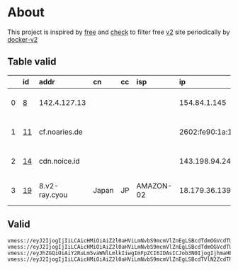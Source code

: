 
# About

This project is inspired by [free](https://github.com/freefq/free) and [check](https://github.com/yeahwu/check) to filter free [v2](https://github.com/v2fly/v2ray-core) site periodically by [docker-v2](https://hub.docker.com/r/v2ray/official)

    

## Table valid
|    | id                   | addr          | cn    | cc   | isp       | ip                        | chatgpt          |
|---:|:---------------------|:--------------|:------|:-----|:----------|:--------------------------|:-----------------|
|  0 | [8](config/8.json)   | 142.4.127.13  |       |      |           | 154.84.1.145              | Yes (Region: NL) |
|  1 | [11](config/11.json) | cf.noaries.de |       |      |           | 2602:fe90:1a:1::81b7:b0dc | Yes (Region: US) |
|  2 | [14](config/14.json) | cdn.noice.id  |       |      |           | 143.198.94.243            | Yes (Region: SG) |
|  3 | [19](config/19.json) | 8.v2-ray.cyou | Japan | JP   | AMAZON-02 | 18.179.36.139             | Yes (Region: JP) |

## Valid
```
vmess://eyJ2IjogIjIiLCAicHMiOiAiZ2l0aHViLmNvbS9mcmVlZnEgLSBcdTdmOGVcdTU2ZmRcdTUyYTBcdTUyMjlcdTc5OGZcdTVjM2NcdTRlOWFcdTVkZGVcdTU3MjNcdTRmNTVcdTU4NWVQRUcgVEVDSCA4IiwgImFkZCI6ICIxNDIuNC4xMjcuMTMiLCAicG9ydCI6ICI0NDMiLCAiaWQiOiAiNDE4MDQ4YWYtYTI5My00Yjk5LTliMGMtOThjYTM1ODBkZDI0IiwgImFpZCI6ICI2NCIsICJzY3kiOiAiYXV0byIsICJuZXQiOiAid3MiLCAidHlwZSI6ICJub25lIiwgImhvc3QiOiAid3d3LjU4MDU4NzYxLnh5eiIsICJwYXRoIjogIi9wYXRoLzE2ODU0Mzk1NjI1MTgiLCAidGxzIjogInRscyIsICJzbmkiOiAiIiwgImFscG4iOiAiIn0=
vmess://eyJ2IjogIjIiLCAicHMiOiAiZ2l0aHViLmNvbS9mcmVlZnEgLSBcdTdmOGVcdTU2ZmRDbG91ZEZsYXJlXHU1MTZjXHU1M2Y4Q0ROXHU4MjgyXHU3MGI5IDExIiwgImFkZCI6ICJjZi5ub2FyaWVzLmRlIiwgInBvcnQiOiAiMjA4MiIsICJpZCI6ICI2N2M1Y2U0NS03YjQ4LTQ3M2UtYmYyNS1lNGM4MzBiMGVkMjQiLCAiYWlkIjogIjAiLCAic2N5IjogImF1dG8iLCAibmV0IjogIndzIiwgInR5cGUiOiAibm9uZSIsICJob3N0IjogImRlZGlwYXRoMi5paWlvLndpa2kiLCAicGF0aCI6ICIvYXJpZXM_ZWQ9MjA0OCIsICJ0bHMiOiAiIiwgInNuaSI6ICIiLCAiYWxwbiI6ICIifQ==
vmess://eyJhZGQiOiAiY2RuLm5vaWNlLmlkIiwgImFpZCI6IDAsICJob3N0IjogIjhmaHE2YS5haW9zc2gubXkuaWQiLCAiaWQiOiAiOGJiMDdjNTUtMGVmNS00ZDY5LWIxMzEtZmQ5YmFiNDIwYWU4IiwgIm5ldCI6ICJ3cyIsICJwYXRoIjogIi92MnJheSIsICJwb3J0IjogODAsICJwcyI6ICJnaXRodWIuY29tL2ZyZWVmcSAtIFx1N2Y4ZVx1NTZmZENsb3VkRmxhcmVcdTUxNmNcdTUzZjhDRE5cdTgyODJcdTcwYjkgMTQiLCAidGxzIjogIiIsICJ0eXBlIjogImF1dG8iLCAic2VjdXJpdHkiOiAiYXV0byIsICJza2lwLWNlcnQtdmVyaWZ5IjogdHJ1ZSwgInNuaSI6ICIifQ==
vmess://eyJ2IjogIjIiLCAicHMiOiAiZ2l0aHViLmNvbS9mcmVlZnEgLSBcdTVlN2ZcdTRlMWNcdTc3MDFcdTRmNWJcdTVjNzFcdTVlMDJcdTc5ZmJcdTUyYTggMTkiLCAiYWRkIjogIjgudjItcmF5LmN5b3UiLCAicG9ydCI6ICIyMzYwOCIsICJpZCI6ICIwZGQxOWQyMC1lYzg2LTM2ODAtYjI1Ni04NzIzN2JhZmE4OWUiLCAiYWlkIjogIjIiLCAic2N5IjogImF1dG8iLCAibmV0IjogInRjcCIsICJ0eXBlIjogIm5vbmUiLCAiaG9zdCI6ICI4LnYyLXJheS5jeW91IiwgInBhdGgiOiAiLyIsICJ0bHMiOiAiIiwgInNuaSI6ICIiLCAiYWxwbiI6ICIifQ==
```

